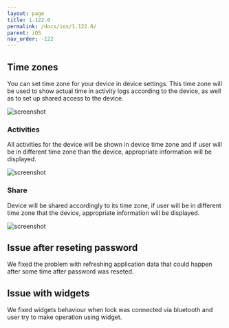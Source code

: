 ```yaml
---
layout: page
title: 1.122.0
permalink: /docs/ios/1.122.0/
parent: iOS
nav_order: -122
---
```


## Time zones
You can set time zone for your device in device settings. This time zone will be used to show actual time in activity logs according to the device, as well as to set up shared access to the device.

![screenshot](/tedee-release-notes/docs/ios/assets/1.122.0-timezone-settings.gif)

### Activities
All activities for the device will be shown in device time zone and if user will be in different time zone than the device, appropriate information will be displayed.

![screenshot](/tedee-release-notes/docs/ios/assets/1.122.0-timezone-activities.png)

### Share
Device will be shared accordingly to its time zone, if user will be in different time zone that the device, appropriate information will be displayed.

![screenshot](/tedee-release-notes/docs/ios/assets/1.122.0-timezone-sharing.gif)

## Issue after reseting password
We fixed the problem with refreshing application data that could happen after some time after password was reseted.

## Issue with widgets
We fixed widgets behaviour when lock was connected via bluetooth and user try to make operation using widget.